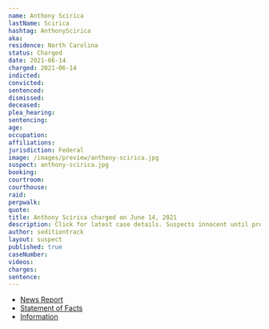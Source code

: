 ```yaml
---
name: Anthony Scirica
lastName: Scirica
hashtag: AnthonyScirica
aka:
residence: North Carolina
status: Charged
date: 2021-06-14
charged: 2021-06-14
indicted:
convicted:
sentenced:
dismissed:
deceased:
plea_hearing:
sentencing:
age:
occupation:
affiliations:
jurisdiction: Federal
image: /images/preview/anthony-scirica.jpg
suspect: anthony-scirica.jpg
booking:
courtroom:
courthouse:
raid:
perpwalk:
quote:
title: Anthony Scirica charged on June 14, 2021
description: Click for latest case details. Suspects innocent until proven guilty.
author: seditiontrack
layout: suspect
published: true
caseNumber:
videos:
charges:
sentence:
---
```

- [News Report](https://www.newsweek.com/capitol-rioter-anthony-scirica-charged-after-friend-snapchats-about-him-tv-1601370)
- [Statement of Facts](https://www.justice.gov/usao-dc/case-multi-defendant/file/1405461/download)
- [Information](https://extremism.gwu.edu/sites/g/files/zaxdzs2191/f/Anthony%20Scirica%20Information.pdf)
